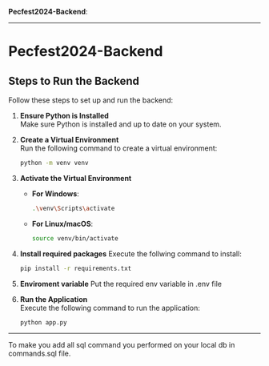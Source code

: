 **Pecfest2024-Backend**:

---

# Pecfest2024-Backend

## Steps to Run the Backend

Follow these steps to set up and run the backend:

1. **Ensure Python is Installed**  
   Make sure Python is installed and up to date on your system.

2. **Create a Virtual Environment**  
   Run the following command to create a virtual environment:
   ```bash
   python -m venv venv
   ```

3. **Activate the Virtual Environment**  
   - **For Windows**:
     ```bash
     .\venv\Scripts\activate
     ```
   - **For Linux/macOS**:
     ```bash
     source venv/bin/activate
     ```

4. **Install required packages**
   Execute the follwing command to install:
   ```bash
   pip install -r requirements.txt
   ```

5. **Enviroment variable**
   Put the required env variable in .env file

6. **Run the Application**  
   Execute the following command to run the application:
   ```bash
   python app.py
   ```

---

To make you add all sql command you performed on your local db in commands.sql file.